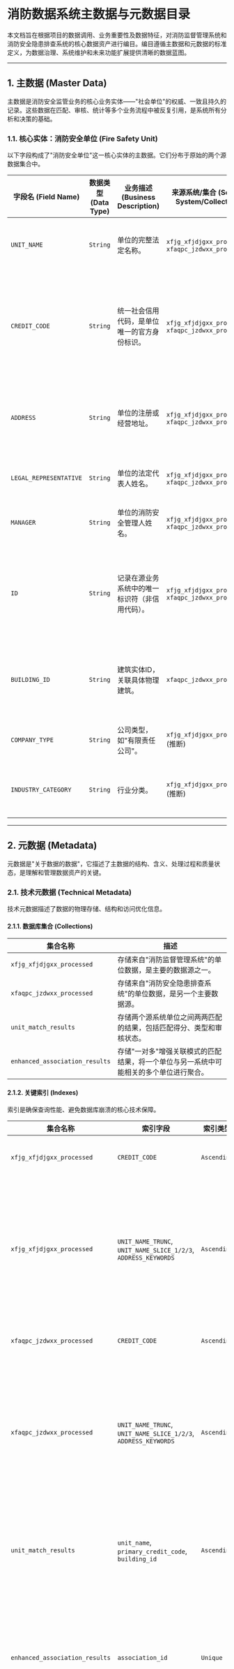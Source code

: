 # 消防数据系统主数据与元数据目录

本文档旨在根据项目的数据调用、业务重要性及数据特征，对消防监督管理系统和消防安全隐患排查系统的核心数据资产进行编目。编目遵循主数据和元数据的标准定义，为数据治理、系统维护和未来功能扩展提供清晰的数据蓝图。

---

## 1. 主数据 (Master Data)

主数据是消防安全监管业务的核心业务实体——"社会单位"的权威、一致且持久的记录。这些数据在匹配、审核、统计等多个业务流程中被反复引用，是系统所有分析和决策的基础。

### 1.1. 核心实体：消防安全单位 (Fire Safety Unit)

以下字段构成了"消防安全单位"这一核心实体的主数据。它们分布于原始的两个源数据集合中。

| 字段名 (Field Name)         | 数据类型 (Data Type) | 业务描述 (Business Description)                                   | 来源系统/集合 (Source System/Collection)                               | 备注 (Notes)                                                                      |
| --------------------------- | -------------------- | ----------------------------------------------------------------- | ---------------------------------------------------------------------- | --------------------------------------------------------------------------------- |
| `UNIT_NAME`                 | `String`             | 单位的完整法定名称。                                              | `xfjg_xfjdjgxx_processed`, `xfaqpc_jzdwxx_processed`                   | 核心匹配字段，质量直接影响匹配准确率。                                          |
| `CREDIT_CODE`               | `String`             | 统一社会信用代码，是单位唯一的官方身份标识。                      | `xfjg_xfjdjgxx_processed`, `xfaqpc_jzdwxx_processed`                   | 最高置信度的匹配依据。数据在导入时已从`Float`修复为`String`，避免精度丢失。 |
| `ADDRESS`                   | `String`             | 单位的注册或经营地址。                                            | `xfjg_xfjdjgxx_processed`, `xfaqpc_jzdwxx_processed`                   | 重要的辅助匹配字段，用于模糊匹配和地址相似度计算。                                  |
| `LEGAL_REPRESENTATIVE`      | `String`             | 单位的法定代表人姓名。                                            | `xfjg_xfjdjgxx_processed`, `xfaqpc_jzdwxx_processed`                   | 辅助识别字段，用于人工审核。                                                      |
| `MANAGER`                   | `String`             | 单位的消防安全管理人姓名。                                        | `xfjg_xfjdjgxx_processed`, `xfaqpc_jzdwxx_processed`                   | 辅助识别字段，用于人工审核。                                                      |
| `ID`                        | `String`             | 记录在源业务系统中的唯一标识符（非信用代码）。                  | `xfjg_xfjdjgxx_processed`, `xfaqpc_jzdwxx_processed`                   | 用于数据溯源，确保与原始系统的关联性。数据类型已从`Float`修复为`String`。   |
| `BUILDING_ID`               | `String`             | 建筑实体ID，关联具体物理建筑。                                    | `xfaqpc_jzdwxx_processed`                                              | 用于"一对多"匹配模式，关联同一建筑内的多个单位。                                |
| `COMPANY_TYPE`              | `String`             | 公司类型，如"有限责任公司"。                                      | `xfjg_xfjdjgxx_processed` (推断)                                       | 分类字段，可用于统计分析。                                                        |
| `INDUSTRY_CATEGORY`         | `String`             | 行业分类。                                                        | `xfjg_xfjdjgxx_processed` (推断)                                       | 分类字段，可用于风险评估和统计。                                                  |

---

## 2. 元数据 (Metadata)

元数据是"关于数据的数据"，它描述了主数据的结构、含义、处理过程和质量状态，是理解和管理数据资产的关键。

### 2.1. 技术元数据 (Technical Metadata)

技术元数据描述了数据的物理存储、结构和访问优化信息。

#### 2.1.1. 数据库集合 (Collections)

| 集合名称                          | 描述                                                                                              |
| --------------------------------- | ------------------------------------------------------------------------------------------------- |
| `xfjg_xfjdjgxx_processed`         | 存储来自"消防监督管理系统"的单位数据，是主要的数据源之一。                                        |
| `xfaqpc_jzdwxx_processed`         | 存储来自"消防安全隐患排查系统"的单位数据，是另一个主要数据源。                                    |
| `unit_match_results`              | 存储两个源系统单位之间两两匹配的结果，包括匹配得分、类型和审核状态。                              |
| `enhanced_association_results`    | 存储"一对多"增强关联模式的匹配结果，将一个单位与另一系统中可能相关的多个单位进行聚合。          |

#### 2.1.2. 关键索引 (Indexes)

索引是确保查询性能、避免数据库崩溃的核心技术保障。

| 集合名称                          | 索引字段                                                      | 索引类型 | 作用                                                              |
| --------------------------------- | ------------------------------------------------------------- | -------- | ----------------------------------------------------------------- |
| `xfjg_xfjdjgxx_processed`         | `CREDIT_CODE`                                                 | `Ascending` | 加速精确匹配。                                                    |
| `xfjg_xfjdjgxx_processed`         | `UNIT_NAME_TRUNC`, `UNIT_NAME_SLICE_1/2/3`, `ADDRESS_KEYWORDS` | `Ascending` | 加速基于名称和地址切片、关键词的预筛选和模糊匹配。                |
| `xfaqpc_jzdwxx_processed`         | `CREDIT_CODE`                                                 | `Ascending` | 加速精确匹配。                                                    |
| `xfaqpc_jzdwxx_processed`         | `UNIT_NAME_TRUNC`, `UNIT_NAME_SLICE_1/2/3`, `ADDRESS_KEYWORDS` | `Ascending` | 加速基于名称和地址切片、关键词的预筛选和模糊匹配。                |
| `unit_match_results`              | `unit_name`, `primary_credit_code`, `building_id`             | `Ascending` | 加速匹配结果的查询、搜索和聚合分析。                              |
| `enhanced_association_results`    | `association_id`                                              | `Unique` | 确保"一对多"关联结果的唯一性，并加速查询。                      |

### 2.2. 业务元数据 (Business Metadata)

业务元数据从业务视角描述数据，定义了数据的业务含义、规则和关系。

| 元数据项                   | 描述                                                                                                                                              |
| -------------------------- | ------------------------------------------------------------------------------------------------------------------------------------------------- |
| **数据源 (Data Source)**   | - **消防监督管理系统**: 提供权威、全面的单位注册信息。<br>- **消防安全隐患排查系统**: 提供与具体建筑绑定的、动态的现场排查信息。                    |
| **匹配逻辑 (Matching Logic)** | 定义了数据如何关联：<br>1. **精确匹配**: 基于 `CREDIT_CODE`。<br>2. **增强模糊匹配**: 综合单位核心名称、地址、拼音相似度进行加权评分。<br>3. **结构化名称匹配**: 处理单位名称中包含分公司、分店等情况。<br>4. **一对多关联**: 基于 `BUILDING_ID` 进行关联。 |
| **数据质量规则 (Quality Rule)** | - `CREDIT_CODE` 应为18位字符串。<br>- `UNIT_NAME` 不应为空或纯数字。<br>- 匹配算法中，核心名称相似度低于0.7的直接拒绝，以防止低质量匹配。 |
| **数据生命周期 (Lifecycle)** | 原始数据 -> 预处理（提取关键词、名称切片） -> 匹配（生成`unit_match_results`） -> 人工审核（更新状态） -> 统计分析 -> 归档/导出。 |

### 2.3. 操作元数据 (Operational Metadata)

操作元数据记录了数据处理和交互过程中产生的信息，主要存在于匹配结果集合中。

| 字段名 (Field Name)         | 数据类型 (Data Type) | 业务描述 (Business Description)                                   | 所在集合 (Collection)                                          | 备注 (Notes)                                                                      |
| --------------------------- | -------------------- | ----------------------------------------------------------------- | ---------------------------------------------------------------- | --------------------------------------------------------------------------------- |
| `match_score`               | `Float`              | 匹配算法给出的相似度得分，范围0-1。                               | `unit_match_results`, `enhanced_association_results`             | 决定了匹配结果的置信度，是自动审批和排序的主要依据。                              |
| `match_type`                | `String`             | 匹配的类型，如"信用代码精确匹配"、"增强模糊匹配"等。            | `unit_match_results`, `enhanced_association_results`             | 解释了得分的来源，帮助理解匹配结果。                                              |
| `explanation`               | `Object`             | 对匹配过程的详细解释，包含各部分的得分贡献。                      | `unit_match_results`                                             | 用于"决策分析"模态框，为人工审核提供透明的决策依据。                              |
| `review_status`             | `String`             | 人工审核状态，包含`pending`, `approved`, `rejected`。              | `unit_match_results`, `enhanced_association_results`             | 核心工作流字段，驱动人工审核流程。                                                |
| `review_reason`             | `String`             | 人工审核时填写的理由。                                            | `unit_match_results`, `enhanced_association_results`             | 记录审核决策的依据，用于追溯和分析。                                              |
| `reviewer`                  | `String`             | 执行审核操作的用户名。                                            | `unit_match_results`, `enhanced_association_results`             | 操作审计字段。                                                                    |
| `review_timestamp`          | `DateTime`           | 审核操作发生的时间。                                              | `unit_match_results`, `enhanced_association_results`             | 操作审计字段。                                                                    |
| `source_id` / `matched_source_id` | `String`       | 匹配对中，各自记录在源系统中的 `ID`。                             | `unit_match_results`                                             | 用于数据溯源，关联回原始记录。                                                    |
| `source_system`             | `String`             | 记录来源的系统名称，如"消防监督管理系统"。                        | `unit_match_results`                                             | 明确数据归属。                                                                    |
| `association_id`            | `String`             | 在"一对多"模式下，为一组关联生成的唯一ID。                        | `enhanced_association_results`                                   | 聚合关联结果的主键。                                                              |
| `match_timestamp`           | `DateTime`           | 匹配任务执行的时间。                                              | (推断存在于日志或任务记录中)                                     | 用于监控系统性能和数据新鲜度。                                                    |

</rewritten_file> 